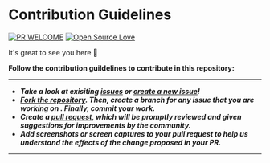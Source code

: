 # Contribution Guidelines

[![PR WELCOME](https://img.shields.io/badge/PRs-welcome-lightgreen.svg?style=flat-square)](https://github.com/bishtanuj/Machine_Learning_Algorithms/pulls)
[![Open Source Love](https://badges.frapsoft.com/os/v3/open-source.png)](https://github.com/bishtanuj/)

It's great to see you here :partying_face:

**Follow the contribution guildelines to contribute in this repository:**

___
- __*Take a look at exisiting [issues](https://github.com/bishtanuj/Machine_Learning_Algorithms/issues) or [create a new issue](https://github.com/bishtanuj/Machine_Learning_Algorithms/issues/new/choose)!*__
- __*[Fork the repository](https://github.com/bishtanuj/Machine_Learning_Algorithms/fork). Then, create a branch for any issue that you are working on . Finally, commit your work.*__
- __*Create a [pull request](https://github.com/bishtanuj/Machine_Learning_Algorithms/compare), which will be promptly reviewed and given suggestions for improvements by the community.*__
- __*Add screenshots or screen captures to your pull request to help us understand the effects of the change proposed in your PR.*__
___

